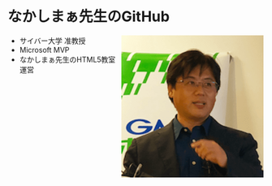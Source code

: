 <h1>なかしまぁ先生のGitHub</h1>

<img align="right"  src="nakashimmer.png" alt="nakashimmer">
<ul>
 <li>サイバー大学 准教授</li>
 <li>Microsoft MVP</li>
 <li>なかしまぁ先生のHTML5教室 運営</li>
</ul>


  
